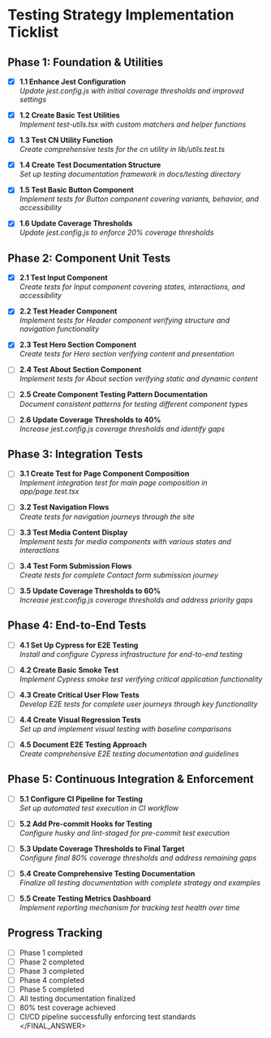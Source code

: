 
# Testing Strategy Implementation Ticklist

## Phase 1: Foundation & Utilities

- [x] **1.1 Enhance Jest Configuration**  
  *Update jest.config.js with initial coverage thresholds and improved settings*

- [x] **1.2 Create Basic Test Utilities**  
  *Implement test-utils.tsx with custom matchers and helper functions*

- [x] **1.3 Test CN Utility Function**  
  *Create comprehensive tests for the cn utility in lib/utils.test.ts*

- [x] **1.4 Create Test Documentation Structure**  
  *Set up testing documentation framework in docs/testing directory*

- [x] **1.5 Test Basic Button Component**  
  *Implement tests for Button component covering variants, behavior, and accessibility*

- [x] **1.6 Update Coverage Thresholds**  
  *Update jest.config.js to enforce 20% coverage thresholds*

## Phase 2: Component Unit Tests

- [x] **2.1 Test Input Component**  
  *Create tests for Input component covering states, interactions, and accessibility*

- [x] **2.2 Test Header Component**  
  *Implement tests for Header component verifying structure and navigation functionality*

- [x] **2.3 Test Hero Section Component**  
  *Create tests for Hero section verifying content and presentation*

- [ ] **2.4 Test About Section Component**  
  *Implement tests for About section verifying static and dynamic content*

- [ ] **2.5 Create Component Testing Pattern Documentation**  
  *Document consistent patterns for testing different component types*

- [ ] **2.6 Update Coverage Thresholds to 40%**  
  *Increase jest.config.js coverage thresholds and identify gaps*

## Phase 3: Integration Tests

- [ ] **3.1 Create Test for Page Component Composition**  
  *Implement integration test for main page composition in app/page.test.tsx*

- [ ] **3.2 Test Navigation Flows**  
  *Create tests for navigation journeys through the site*

- [ ] **3.3 Test Media Content Display**  
  *Implement tests for media components with various states and interactions*

- [ ] **3.4 Test Form Submission Flows**  
  *Create tests for complete Contact form submission journey*

- [ ] **3.5 Update Coverage Thresholds to 60%**  
  *Increase jest.config.js coverage thresholds and address priority gaps*

## Phase 4: End-to-End Tests

- [ ] **4.1 Set Up Cypress for E2E Testing**  
  *Install and configure Cypress infrastructure for end-to-end testing*

- [ ] **4.2 Create Basic Smoke Test**  
  *Implement Cypress smoke test verifying critical application functionality*

- [ ] **4.3 Create Critical User Flow Tests**  
  *Develop E2E tests for complete user journeys through key functionality*

- [ ] **4.4 Create Visual Regression Tests**  
  *Set up and implement visual testing with baseline comparisons*

- [ ] **4.5 Document E2E Testing Approach**  
  *Create comprehensive E2E testing documentation and guidelines*

## Phase 5: Continuous Integration & Enforcement

- [ ] **5.1 Configure CI Pipeline for Testing**  
  *Set up automated test execution in CI workflow*

- [ ] **5.2 Add Pre-commit Hooks for Testing**  
  *Configure husky and lint-staged for pre-commit test execution*

- [ ] **5.3 Update Coverage Thresholds to Final Target**  
  *Configure final 80% coverage thresholds and address remaining gaps*

- [ ] **5.4 Create Comprehensive Testing Documentation**  
  *Finalize all testing documentation with complete strategy and examples*

- [ ] **5.5 Create Testing Metrics Dashboard**  
  *Implement reporting mechanism for tracking test health over time*

## Progress Tracking

- [ ] Phase 1 completed
- [ ] Phase 2 completed
- [ ] Phase 3 completed
- [ ] Phase 4 completed
- [ ] Phase 5 completed
- [ ] All testing documentation finalized
- [ ] 80% test coverage achieved
- [ ] CI/CD pipeline successfully enforcing test standards
</FINAL_ANSWER>
